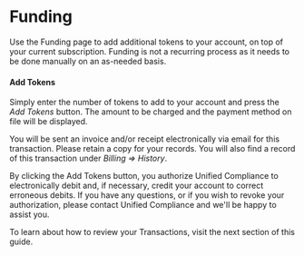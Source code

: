 # Funding

Use the Funding page to add additional tokens to your account, on top of your current subscription.   Funding is not a recurring process as it needs to be done manually on an as-needed basis.

#### Add Tokens

Simply enter the number of tokens to add to your account and press the _Add Tokens_ button.  The amount to be charged and the payment method on file will be displayed. &#x20;

You will be sent an invoice and/or receipt electronically via email for this transaction.  Please retain a copy for your records.  You will also find a record of this transaction under _Billing => History_.

By clicking the Add Tokens button, you authorize Unified Compliance to electronically debit and, if necessary, credit your account to correct erroneous debits.  If you have any questions, or if you wish to revoke your authorization, please contact Unified Compliance and we'll be happy to assist you. &#x20;

To learn about how to review your Transactions, visit the next section of this guide.
